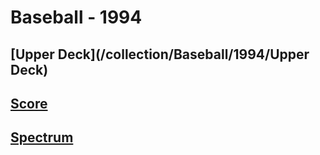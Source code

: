 # Baseball - 1994
## [Upper Deck](/collection/Baseball/1994/Upper Deck)
## [Score](/collection/Baseball/1994/Score)
## [Spectrum](/collection/Baseball/1994/Spectrum)
